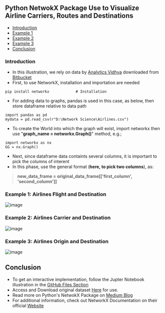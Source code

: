 ## Python NetwokX Package Use to Visualize Airline Carriers, Routes and Destinations
- [Introduction](#introduction)
- [Example 1](#example-1-airlines-flight-and-destination)
- [Example 2](#example-2-airlines-carrier-and-destination)
- [Example 3](#example-3-airlines-origin-and-destination)
- [Conclusion](#conclusion)


### Introduction
- In this illustration, we rely on data by [Analytics Vidhya](https://bitbucket.org/dipolemoment/analyticsvidhya/src/master/) downloaded from [Bitbucket](https://bitbucket.org/dipolemoment/analyticsvidhya/src/master/)
- First, to use NetworkX, installation and importation are needed
```
pip install networkx            # Installation
```
- For adding data to graphs, pandas is used in this case, as below, then store dataframe relative to data path
```
import pandas as pd
mydata = pd.read_csv(r"D:\Network Science\Airlines.csv")
```
- To create the World into which the graph will exist, import networkx then use "**graph_name = networkx.Graph()**" method, e.g.;
```
import networkx as nx
GG = nx.Graph()
```
- Next, since dataframe data containts several columns, it is important to pick the columns of interent
- In this phase, use the general format (**here, to pick two columns**), as:
> **new_data_frame = original_data_frame[['first_column', 'second_column']]**

### Example 1: Airlines Flight and Destination
![image](https://user-images.githubusercontent.com/77758884/156382455-5ff47276-6bd5-4d47-87ef-c699a25e2935.png)

### Example 2: Airlines Carrier and Destination
![image](https://user-images.githubusercontent.com/77758884/156382518-4d141c73-65c5-482e-8b25-6161d02b6356.png)

### Example 3: Airlines Origin and Destination
![image](https://user-images.githubusercontent.com/77758884/156382542-4c75f629-f1cc-4a58-83a4-2464d0a597b5.png)

## Conclusion
- To get an interactive implementation, follow the Jupter Notebook illustration in the [GitHub Files Section](https://github.com/danny-votez/Python-NetwokX-on-Airline-Routes-and-Destination/blob/main/Python%20NetworkX%20for%20Airline%20Data.ipynb)
- Access and Download original dataset [Here](https://bitbucket.org/dipolemoment/analyticsvidhya/src/master/) for use.
- Read more on Python's NetwokX Package on [Medium Blog](https://medium.com/@dannyvotez/c91dd0982fb9?source=friends_link&sk=e77a0607591e3f2d0c56d5bba9b6748a)
- For additional information, check out NetworkX Documentation on their official [Website](https://networkx.org/documentation/stable/tutorial.html)
